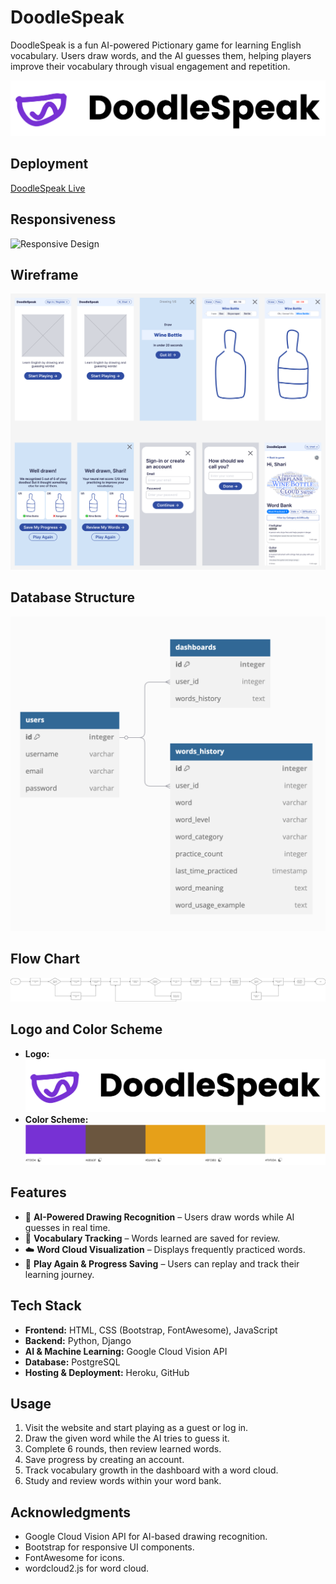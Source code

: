 # DoodleSpeak

DoodleSpeak is a fun AI-powered Pictionary game for learning English vocabulary. Users draw words, and the AI guesses them, helping players improve their vocabulary through visual engagement and repetition.

![DoodleSpeak Logo](images/logo.png)

## Deployment
[DoodleSpeak Live](https://doodlespeak-c9a180f0ef00.herokuapp.com/)

## Responsiveness
![Responsive Design](images/responsive_design.png)

## Wireframe
![Wireframe](images/wireframe.png)

## Database Structure
![Database Structure](images/database_structure.png)

## Flow Chart
![Flow Chart](images/flow_chart.png)

## Logo and Color Scheme
- **Logo:** ![Logo](images/logo.png)
- **Color Scheme:** ![Logo](images/color_scheme.png)

## Features
- 🎨 **AI-Powered Drawing Recognition** – Users draw words while AI guesses in real time.
- 📖 **Vocabulary Tracking** – Words learned are saved for review.
- ☁️ **Word Cloud Visualization** – Displays frequently practiced words.
- 🔄 **Play Again & Progress Saving** – Users can replay and track their learning journey.

## Tech Stack
- **Frontend:** HTML, CSS (Bootstrap, FontAwesome), JavaScript
- **Backend:** Python, Django
- **AI & Machine Learning:** Google Cloud Vision API
- **Database:** PostgreSQL
- **Hosting & Deployment:** Heroku, GitHub

## Usage
1. Visit the website and start playing as a guest or log in.
2. Draw the given word while the AI tries to guess it.
3. Complete 6 rounds, then review learned words.
4. Save progress by creating an account.
5. Track vocabulary growth in the dashboard with a word cloud.
6. Study and review words within your word bank.

## Acknowledgments
- Google Cloud Vision API for AI-based drawing recognition.
- Bootstrap for responsive UI components.
- FontAwesome for icons.
- wordcloud2.js for word cloud.